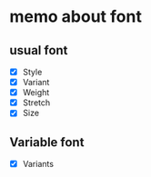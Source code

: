 memo about font
===============

usual font
----------

* [x] Style
* [x] Variant
* [x] Weight
* [x] Stretch
* [x] Size

Variable font
-------------

* [x] Variants
